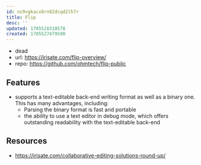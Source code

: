 ```yaml
---
id: nz9vgkacx8rn82dcqd2lh7r
title: Flip
desc: ''
updated: 1705528310578
created: 1705527479590
---
```


- dead
- url: https://irisate.com/flip-overview/
- repo: https://github.com/ohmtech/flip-public

## Features

- supports a text-editable back-end writing format as well as a binary one. This has many advantages, including:
  - Parsing the binary format is fast and portable
  - the ability to use a text editor in debug mode, which offers outstanding readability with the text-editable back-end


## Resources

- https://irisate.com/collaborative-editing-solutions-round-up/